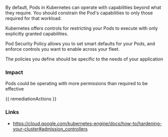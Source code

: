 
By default, Pods in Kubernetes can operate with capabilities beyond what they require. You should constrain the Pod's capabilities to only those required for that workload.

Kubernetes offers controls for restricting your Pods to execute with only explicitly granted capabilities. 

Pod Security Policy allows you to set smart defaults for your Pods, and enforce controls you want to enable across your fleet. 

The policies you define should be specific to the needs of your application

### Impact
Pods could be operating with more permissions than required to be effective

<!-- DO NOT CHANGE -->
{{ remediationActions }}

### Links
- https://cloud.google.com/kubernetes-engine/docs/how-to/hardening-your-cluster#admission_controllers
        